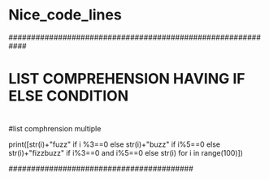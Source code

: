 # Nice_code_lines

############################################################
# LIST COMPREHENSION HAVING IF ELSE CONDITION #
# ##########################
#list comphrension multiple

print([str(i)+"fuzz" if i %3==0 else str(i)+"buzz" if i%5==0 else  str(i)+"fizzbuzz" if i%3==0 and i%5==0 else str(i) for i in range(100)])

#########################################
